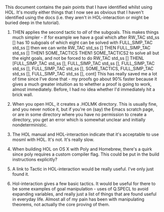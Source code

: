 This document contains the pain points that I have identified whilst using HOL. It's mostly either things that I now see as obvious that I haven't identified using the docs (i.e. they aren't in HOL-interaction or might be buried deep in the tutorial).

1. THEN applies the second tactic to *all* of the subgoals. This makes things much simpler - if for example we have a goal which after RW_TAC std_ss [] has 10 subgoals of which eight can be solved with FULL_SIMP_TAC std_ss [] then we can write
    RW_TAC std_ss [] THEN FULL_SIMP_TAC std_ss [] THEN1 SOME_TACTICS THEN1 SOME_TACTICS2
to solve all but the eight goals, and not be forced to do
    RW_TAC std_ss [] THENL [FULL_SIMP_TAC std_ss [], FULL_SIMP_TAC std_ss [], FULL_SIMP_TAC std_ss [], FULL_SIMP_TAC std_ss [], SOME_TACTICS, FULL_SIMP_TAC std_ss [], FULL_SIMP_TAC std_ss [], cont]
This has really saved me a lot of time since I've done that - my proofs go about 90% faster because it gives a much greater intuition as to whether a proof is going to work, almost immediately. Before, I had no idea whether I'd immediately hit a brick wall.

2. When you open HOL, it creates a .HOLMK directory. This is usually fine, and you never notice it, but if you're on (say) the Emacs scratch page, or are in some directory where you have no permission to create a directory, you get an error which is somewhat unclear and initially nondeterministic.

3. The HOL manual and HOL-interaction indicate that it's acceptable to use mosml with HOL. It's not. It's really slow.

4. When building HOL on OS X with Poly and Homebrew, there's a quirk since poly requires a custom compiler flag. This could be put in the build instructions explicitly?

5. A link to Tactic in HOL-interaction would be really useful. I've only just found it.

6. Hol-interaction gives a few basic tactics. It would be useful for there to be some examples of goal manipulation - uses of Q.SPECL to avoid expanding variables, and really just a list of things that are found useful in everyday life. Almost all of my pain has been with manipulating theorems, not actually the core proving of them.
